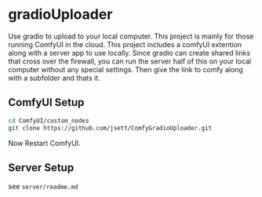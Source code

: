 # gradioUploader

Use gradio to upload to your local computer. This project is mainly for those running ComfyUI in the cloud. This project includes a comfyUI extention along with a server app to use locally. Since gradio can create shared links that cross over the firewall, you can run the server half of this on your local computer without any special settings. Then give the link to comfy along with a subfolder and thats it.

## ComfyUI Setup

```bash
cd ComfyUI/custom_nodes
git clone https://github.com/jsett/ComfyGradioUploader.git
```

Now Restart ComfyUI.

## Server Setup

see `server/readme.md`
